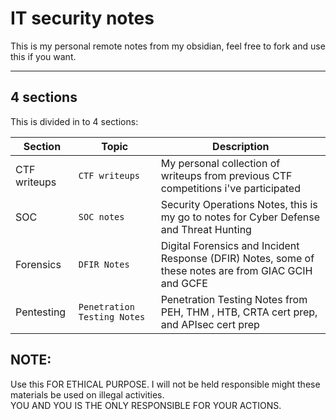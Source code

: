 # IT security notes

This is my personal remote notes from my obsidian, feel free to fork and use this if you want.

---

## 4 sections
This is divided in to 4 sections:

| Section | Topic                                      | Description                |
|--------|----------------------------------------------|----------------------------|
| CTF writeups    | `CTF writeups`                      | My personal collection of writeups from previous CTF competitions i've participated            |
| SOC   | `SOC notes`                                   | Security Operations Notes, this is my go to notes for Cyber Defense and Threat Hunting         |
| Forensics   | `DFIR Notes`                            | Digital Forensics and Incident Response (DFIR) Notes, some of these notes are from GIAC GCIH and GCFE        |
| Pentesting  | `Penetration Testing Notes`             | Penetration Testing Notes from PEH, THM , HTB, CRTA cert prep, and APIsec cert prep         |



## NOTE:
 Use this FOR ETHICAL PURPOSE. I will not be held responsible might these materials be used on illegal activities.      
 YOU AND YOU IS THE ONLY RESPONSIBLE FOR YOUR ACTIONS.
